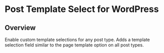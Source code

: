 # Post Template Select for WordPress


## Overview

Enable custom template selections for any post type. Adds a template selection field similar to the page template option on all post types.